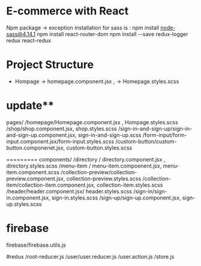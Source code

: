 # E-commerce with React

Npm package ->
exception installation for sass is : npm install node-sass@4.14.1
npm install react-router-dom
npm install --save redux-logger redux react-redux

# Project Structure

- Hompage -> homepage.component.jsx , -> Homepage.styles.scss

# update\*\*

pages/
/homepage/Homepage.component.jsx , Hompage.styles.scss
/shop/shop.component.jsx, shop.styles.scss
/sign-in-and-sign-up/sign-in-and-sign-up.component.jsx, sign-in-and-sign-up.scss
/form-input/form-input.component.jsx/form-input.styles.scss
/custom-button/custom-button.componenet.jsx, custom-button.styles.scss

=========
components/
/directory / directory.component.jsx , directory.styles.scss
/menu-item / menu-item.compoenent.jsx, menu-item.component.scss
/collection-preview/collection-preview.component.jsx, collection-preview.styles.scss
/collection-item/collection-item.component.jsx, collection-item.styles.scss
/header/header.component.jsx/ header.styles.scss
/sign-in/sign-in.component.jsx, sign-in.styles.scss
/sign-up/sign-up.component.jsx, sign-up.styles.scss

# firebase

firebase/firebase.utils.js

#redux
/root-reducer.js
/user/user.reducer.js
/user.action.js
/store.js
